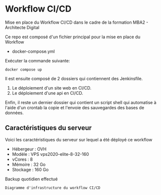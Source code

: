 ﻿# Workflow CI/CD

Mise en place du Workflow CI/CD dans le cadre de la formation MBA2 - Architecte Digital

Ce repo est composé d'un fichier principal pour la mise en place du Workflow

- docker-compose.yml

Exécuter la commande suivante:

    docker compose up

Il est ensuite composé de 2 dossiers qui contiennent des Jenkinsfile.
1. Le déploiement d'un site web en CI/CD.
2. Le déploiement d'une api en CI/CD.

Enfin, il reste un dernier dossier qui contient un script shell qui automatise à l'aide d'un crontab la copie et l'envoie des sauvegardes des bases de données.

## Caractéristiques du serveur

Voici les caractéristiques du serveur sur lequel a été déployé ce workflow

- Hébergeur : OVH
- Modèle : VPS vps2020-elite-8-32-160
- vCores : 8
- Mémoire : 32 Go
- Stockage : 160 Go

Backup quotidien effectué

    Diagramme d'infrastructure du workflow CI/CD


